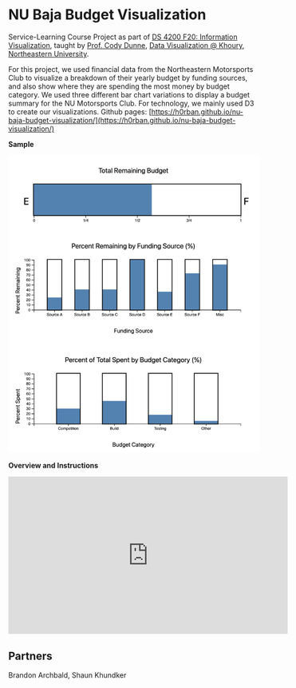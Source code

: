 # NU Baja Budget Visualization

Service-Learning Course Project as part of
[DS 4200 F20: Information Visualization](https://canvas.instructure.com/courses/1781732), taught by
[Prof. Cody Dunne](https://cody.khoury.northeastern.edu/),
[Data Visualization @ Khoury](https://visualization.khoury.northeastern.edu/),
[Northeastern University](https://www.khoury.northeastern.edu/).

For this project, we used financial data from the Northeastern Motorsports Club to visualize a breakdown of their yearly
budget by funding sources, and also show where they are spending the most money by budget category. We used three
different bar chart variations to display a budget summary for the NU Motorsports Club. For technology, we mainly used
D3 to create our visualizations. Github
pages: [https://h0rban.github.io/nu-baja-budget-visualization/](https://h0rban.github.io/nu-baja-budget-visualization/)

**Sample**
<p>
    <img src="sample.png" alt="sample visualization image"/>
</p>

**Overview and Instructions**
<div>
<iframe width="560" height="315" src="https://www.youtube.com/embed/Ff910Skuu-o" frameborder="0"
allow="accelerometer; autoplay; clipboard-write; encrypted-media; gyroscope; picture-in-picture"
allowfullscreen></iframe>
</div>


## Partners

Brandon Archbald, Shaun Khundker